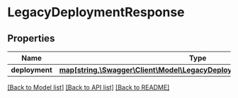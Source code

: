 # LegacyDeploymentResponse

## Properties
Name | Type | Description | Notes
------------ | ------------- | ------------- | -------------
**deployment** | [**map[string,\Swagger\Client\Model\LegacyDeploymentsResponseDeployments]**](LegacyDeploymentsResponseDeployments.md) |  | [optional] 

[[Back to Model list]](../README.md#documentation-for-models) [[Back to API list]](../README.md#documentation-for-api-endpoints) [[Back to README]](../README.md)


